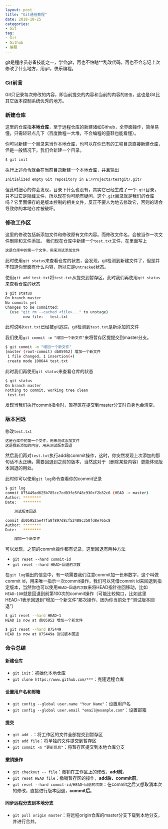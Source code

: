 ```yaml
---
layout: post
title: "Git通俗教程"
date: 2018-10-25
categories:
- Git
tag:
- Git
- Github
- 编程
---
```

git是程序员必备技能之一，学会git，再也不怕瞎**乱改代码，再也不会忘记上次修改了什么地方，用git，快乐编程。

### Git前言

Git只记录每次修改的内容，即当前提交的内容和当前的内容的`差值`，这也是Git比其它版本控制系统优秀的地方。

### 新建仓库

这里的仓库指**本地仓库**，至于远程仓库的新建诸如Github，全界面操作，简单易懂，只需轻轻点几下（百度教程一大堆，不会编程的童鞋也能看懂）。

你可以新建一个目录来当作本地仓库，也可以在你已有的工程目录直接新建仓库，但是一般情况下，我们会新建一个目录。
```bash
$ git init
```
执行上述命令就会在当前目录新建一个本地仓库，并且输出
```bash
Initialized empty Git repository in E:/Projects/testgit/.git/
```
但此时细心的你会发现，目录下什么也没有，其实它已经生成了一个`.git`目录，只不过它是隐藏文件，所以现在你可能有疑问，这个`.git`目录就是我们的仓库吗？它里面保存的是版本控制的相关文件，反正不要人为地去修改它，否则的话会导致你的本地仓库被破坏。

### 修改工作区

这里的修改包括新添加文件和修改原有文件内容。而修改文件名，会被当作一次文件删除和文件添加。
我们现在仓库中新建一个`test.txt`文件，在里面写上
```bash
这是仓库中的第一个文件，用来测试添加文件
```
此时使用`git status`来查看仓库的状态，会发现，git检测到新建文件了，但是并不知道你里面有什么内容，所以它是`Untracked`状态。

使用`git add test.txt`将`test.txt`从提交到暂存区，此时我们再使用`git status`来查看仓库的状态
```bash
$ git status
On branch master
No commits yet
Changes to be committed:
  (use "git rm --cached <file>..." to unstage)
        new file:   test.txt
```
此时说明`test.txt`已经被git追踪，git检测到`test.txt`是新添加的文件

我们使用`git commit -m "增加一个新文件"`来将暂存区提提交到master分支。
```bash
$ git commit -m "增加一个新文件"
[master (root-commit) db05952] 增加一个新文件
 1 file changed, 1 insertion(+)
 create mode 100644 test.txt
```
此时我们再使用`git status`来查看仓库的状态
```bash
$ git status
On branch master
nothing to commit, working tree clean
 test.txt
```
发现当我们执行commit指令时，暂存区在提交到master分支时自身也会清空。

### 版本回退

修改`test.txt`

```bash
这是仓库中的第一个文件，用来测试添加文件
这是我新添加的内容，用来测试版本回退
```
然后我们再对`test.txt`执行add和commit操作，这时，你突然发现上次添加的那句话不太正确，需要回退到之前的版本，当然这对于（删除某些内容）更能体现版本回退的用处。

此时你可以使用`git log`命令查看你的commit记录
```bash
$ git log
commit 875449ad625b785cc7cd03fe5f48c930cf2b32c6 (HEAD -> master)
Author: ********
Date:   ********

    测试版本回退

commit db05952ae47fa8f897d8cf52488c350fd8e765c8
Author: ********
Date:   ********

    增加一个新文件
```
可以发现，之前的commit操作都有记录，这里回退有两种方法

- `git reset --hard commit-id`
- `git reset --hard HEAD~回退的次数`

在`git log`输出的信息中，有一项需要我们注意commit加一长串数字，这个叫做commit id，用来唯一指示一次commit操作，我们可以凭借commit id来回退到指定版本，当然你也可以使用`HEAD~回退的次数`来将HEAD指针往回移动，比如`HEAD~100`就是回退到前第100次的commit操作（可能比较拗口，比如这里HEAD~1表示回退到“增加一个新文件”那次操作，因为你当前处于“测试版本回退”）

```bash
$ git reset --hard HEAD~1
HEAD is now at db05952 增加一个新文件

$ git reset --hard 875449
HEAD is now at 875449a 测试版本回退
```

### 命令总结

#### 新建仓库
- `git init`：初始化本地仓库
- `git clone https://www.github.com/***`：克隆远程仓库

#### 设置用户名和邮箱
- `git config --global user.name "Your Name"`：设置用户名
- `git config --global user.email "email@example.com"`：设置邮箱

#### 提交
- `git add .`：将工作区的文件全部提交到暂存区
- `git add file`：将单独的文件提交到暂存区
- `git commit -m "更新信息"`：将暂存区提交到本地仓库分支

#### 撤销操作
- `git checkout -- file`：撤销在工作区上的修改，**add前**。
- `git reset HEAD file`：撤销暂存区的操作，**add后、commit前**。
- `git reset --hard commit-id/HEAD~回退的次数`：在commit之后又想取消本次的修改，直接进行版本回退，**commit后**。

#### 同步远程分支到本地分支
- `git pull origin master`：将远程origin仓库的master分支下载到本地分支，并进行合并。
